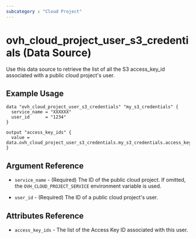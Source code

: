 ```yaml
---
subcategory : "Cloud Project"
---
```


# ovh_cloud_project_user_s3_credentials (Data Source)

Use this data source to retrieve the list of all the S3 access_key_id associated with a public cloud project's user.

## Example Usage

```hcl
data "ovh_cloud_project_user_s3_credentials" "my_s3_credentials" {
  service_name = "XXXXXX"
  user_id      = "1234"
}

output "access_key_ids" {
  value = data.ovh_cloud_project_user_s3_credentials.my_s3_credentials.access_key_ids
}
```

## Argument Reference

- `service_name` - (Required) The ID of the public cloud project. If omitted,
  the `OVH_CLOUD_PROJECT_SERVICE` environment variable is used.

- `user_id` - (Required) The ID of a public cloud project's user.

## Attributes Reference

- `access_key_ids` - The list of the Access Key ID associated with this user.
